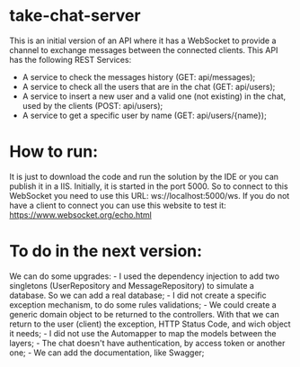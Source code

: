 # take-chat-server

This is an initial version of an API where it has a WebSocket to provide a channel to exchange messages between the connected clients.
This API has the following REST Services:
- A service to check the messages history (GET: api/messages);
- A service to check all the users that are in the chat (GET: api/users);
- A service to insert a new user and a valid one (not existing) in the chat, used by the clients (POST: api/users);
- A service to get a specific user by name (GET: api/users/{name});

# How to run:

It is just to download the code and run the solution by the IDE or you can publish it in a IIS.
Initially, it is started in the port 5000. So to connect to this WebSocket you need to use this URL: ws://localhost:5000/ws. If you do not have a client to connect you can use this website to test it: https://www.websocket.org/echo.html

# To do in the next version:
 We can do some upgrades:
	- I used the dependency injection to add two singletons (UserRepository and MessageRepository) to simulate a database. So we can add a real database;
	- I did not create a specific exception mechanism, to do some rules validations;
	- We could create a generic domain object to be returned to the controllers. With that we can return to the user (client) the exception, HTTP Status Code, and wich object it needs;
	- I did not use the Automapper to map the models between the layers;
	- The chat doesn't have authentication, by access token or another one;
	- We can add the documentation, like Swagger;